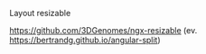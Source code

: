 Layout resizable

https://github.com/3DGenomes/ngx-resizable
(ev. https://bertrandg.github.io/angular-split)
